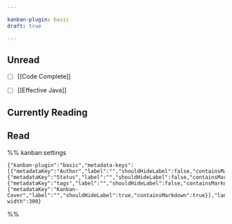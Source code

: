 ```yaml
---

kanban-plugin: basic
draft: true

---
```


## Unread

- [ ] [[Code Complete]]
- [ ] [[Effective Java]]


## Currently Reading



## Read





%% kanban:settings
```
{"kanban-plugin":"basic","metadata-keys":[{"metadataKey":"Author","label":"","shouldHideLabel":false,"containsMarkdown":false},{"metadataKey":"Status","label":"","shouldHideLabel":false,"containsMarkdown":false},{"metadataKey":"tags","label":"","shouldHideLabel":false,"containsMarkdown":false},{"metadataKey":"Kanban-Cover","label":"","shouldHideLabel":true,"containsMarkdown":true}],"lane-width":300}
```
%%